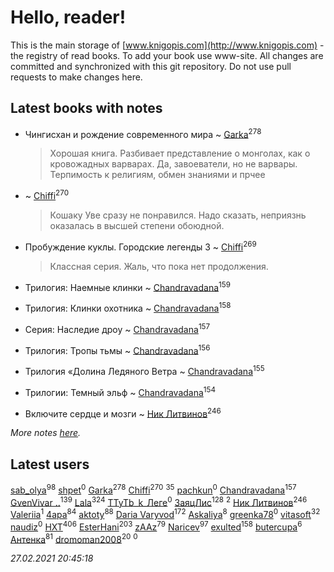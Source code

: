 # Hello, reader!
This is the main storage of [www.knigopis.com](http://www.knigopis.com) - the registry of read books.
To add your book use www-site. All changes are committed and synchronized with this git repository.
Do not use pull requests to make changes here.


## Latest books with notes
* Чингисхан и рождение современного мира ~ [Garka](users/115/115753719718250012620-google)<sup>278</sup>
    > Хорошая книга. Разбивает представление о монголах, как о кровожадных варварах. Да, завоеватели, но не варвары. Терпимость к религиям, обмен знаниями и прчее

*  ~ [Chiffi](users/105/105831994080785626680-google)<sup>270</sup>
    > Кошаку Уве сразу не понравился. Надо сказать, неприязнь оказалась в высшей степени обоюдной.

* Пробуждение куклы. Городские легенды 3 ~ [Chiffi](users/105/105831994080785626680-google)<sup>269</sup>
    > Классная серия. Жаль, что пока нет продолжения.

* Трилогия: Наемные клинки ~ [Chandravadana](users/105/105866022348292919948-google)<sup>159</sup>

* Трилогия: Клинки охотника ~ [Chandravadana](users/105/105866022348292919948-google)<sup>158</sup>

* Серия: Наследие дроу ~ [Chandravadana](users/105/105866022348292919948-google)<sup>157</sup>

* Трилогия: Тропы тьмы ~ [Chandravadana](users/105/105866022348292919948-google)<sup>156</sup>

* Трилогия «Долина Ледяного Ветра ~ [Chandravadana](users/105/105866022348292919948-google)<sup>155</sup>

* Трилогии: Темный эльф ~ [Chandravadana](users/105/105866022348292919948-google)<sup>154</sup>

* Включите сердце и мозги ~ [Ник Литвинов](users/241/241974816-vkontakte)<sup>246</sup>


_More notes [here](latest_books_with_notes.md)._


## Latest users
[sab_olya](users/139/139338401-vkontakte)<sup>98</sup> 
[shpet](users/104/104126809082024514594-google)<sup>0</sup> 
[Garka](users/115/115753719718250012620-google)<sup>278</sup> 
[Chiffi](users/105/105831994080785626680-google)<sup>270</sup> 
[](users/153/1537586159620888-facebook)<sup>35</sup> 
[pachkun](users/114/114309115883392945033-google)<sup>0</sup> 
[Chandravadana](users/105/105866022348292919948-google)<sup>157</sup> 
[GvenVivar ..](users/158/158266434925901-facebook)<sup>139</sup> 
[Lala](users/761/76187635-vkontakte)<sup>324</sup> 
[TTyTb_k_Лeге](users/765/76561198846322195-steam)<sup>0</sup> 
[ЗаяцЛис](users/112/112388384595246311466-google)<sup>128</sup> 
[](users/107/107186214049884880219-google)<sup>2</sup> 
[Ник Литвинов](users/241/241974816-vkontakte)<sup>246</sup> 
[Valeriia](users/107/107184472368930437407-google)<sup>1</sup> 
[4apa](users/117/117392596378069249667-google)<sup>84</sup> 
[aktoty](users/275/275766107-vkontakte)<sup>88</sup> 
[Daria Varyvod](users/829/829893410524253-facebook)<sup>172</sup> 
[Askaliya](users/326/326783541-vkontakte)<sup>8</sup> 
[greenka78](users/108/108196782764762972225-google)<sup>0</sup> 
[vitasoft](users/474/47446642-vkontakte)<sup>32</sup> 
[naudiz](users/428/42838582-vkontakte)<sup>0</sup> 
[HXT](users/100/100002563462782-facebook)<sup>406</sup> 
[EsterHani](users/305/30558181-vkontakte)<sup>203</sup> 
[zAAz](users/202/202248233-vkontakte)<sup>79</sup> 
[Naricev](users/107/107090515204537133928-google)<sup>97</sup> 
[exulted](users/100/100599204551896265722-google)<sup>158</sup> 
[butercupa](users/193/193697993-vkontakte)<sup>6</sup> 
[Антенка](users/118/118158645037334943900-google)<sup>81</sup> 
[dromoman2008](users/444/44461886-yandex)<sup>20</sup> 
[](users/178/178095973-vkontakte)<sup>0</sup> 


_27.02.2021 20:45:18_
